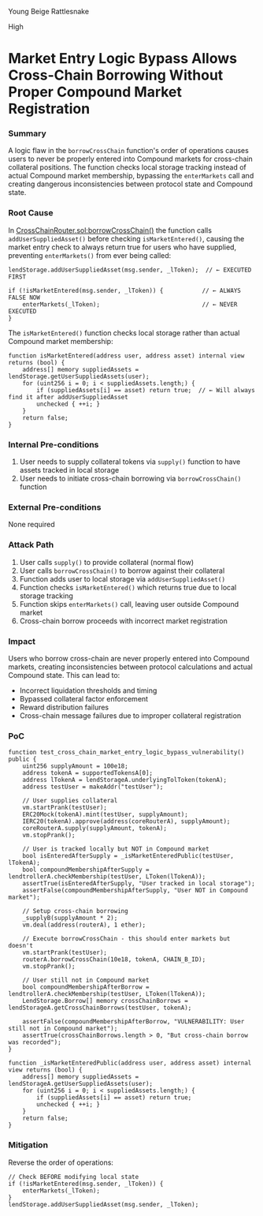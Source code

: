 Young Beige Rattlesnake

High

# Market Entry Logic Bypass Allows Cross-Chain Borrowing Without Proper Compound Market Registration

### Summary

A logic flaw in the `borrowCrossChain` function's order of operations causes users to never be properly entered into Compound markets for cross-chain collateral positions. The function checks local storage tracking instead of actual Compound market membership, bypassing the `enterMarkets` call and creating dangerous inconsistencies between protocol state and Compound state.

### Root Cause

In [CrossChainRouter.sol:borrowCrossChain()](https://github.com/sherlock-audit/2025-05-lend-audit-contest/blob/main/Lend-V2/src/LayerZero/CrossChainRouter.sol#L130) the function calls `addUserSuppliedAsset()` before checking `isMarketEntered()`, causing the market entry check to always return true for users who have supplied, preventing `enterMarkets()` from ever being called:

```solidity
lendStorage.addUserSuppliedAsset(msg.sender, _lToken);  // ← EXECUTED FIRST

if (!isMarketEntered(msg.sender, _lToken)) {           // ← ALWAYS FALSE NOW  
    enterMarkets(_lToken);                             // ← NEVER EXECUTED
}
```

The `isMarketEntered()` function checks local storage rather than actual Compound market membership:
```solidity
function isMarketEntered(address user, address asset) internal view returns (bool) {
    address[] memory suppliedAssets = lendStorage.getUserSuppliedAssets(user);
    for (uint256 i = 0; i < suppliedAssets.length;) {
        if (suppliedAssets[i] == asset) return true;  // ← Will always find it after addUserSuppliedAsset
        unchecked { ++i; }
    }
    return false;
}
```

### Internal Pre-conditions

1. User needs to supply collateral tokens via `supply()` function to have assets tracked in local storage
2. User needs to initiate cross-chain borrowing via `borrowCrossChain()` function

### External Pre-conditions

None required

### Attack Path

1. User calls `supply()` to provide collateral (normal flow)
2. User calls `borrowCrossChain()` to borrow against their collateral
3. Function adds user to local storage via `addUserSuppliedAsset()`
4. Function checks `isMarketEntered()` which returns true due to local storage tracking
5. Function skips `enterMarkets()` call, leaving user outside Compound market
6. Cross-chain borrow proceeds with incorrect market registration

### Impact

Users who borrow cross-chain are never properly entered into Compound markets, creating inconsistencies between protocol calculations and actual Compound state. This can lead to:

- Incorrect liquidation thresholds and timing
- Bypassed collateral factor enforcement
- Reward distribution failures
- Cross-chain message failures due to improper collateral registration

### PoC

```solidity
function test_cross_chain_market_entry_logic_bypass_vulnerability() public {
    uint256 supplyAmount = 100e18;
    address tokenA = supportedTokensA[0];
    address lTokenA = lendStorageA.underlyingTolToken(tokenA);
    address testUser = makeAddr("testUser");
    
    // User supplies collateral 
    vm.startPrank(testUser);
    ERC20Mock(tokenA).mint(testUser, supplyAmount);
    IERC20(tokenA).approve(address(coreRouterA), supplyAmount);
    coreRouterA.supply(supplyAmount, tokenA);
    vm.stopPrank();
    
    // User is tracked locally but NOT in Compound market
    bool isEnteredAfterSupply = _isMarketEnteredPublic(testUser, lTokenA);
    bool compoundMembershipAfterSupply = lendtrollerA.checkMembership(testUser, LToken(lTokenA));
    assertTrue(isEnteredAfterSupply, "User tracked in local storage");
    assertFalse(compoundMembershipAfterSupply, "User NOT in Compound market");
    
    // Setup cross-chain borrowing
    _supplyB(supplyAmount * 2);
    vm.deal(address(routerA), 1 ether);
    
    // Execute borrowCrossChain - this should enter markets but doesn't
    vm.startPrank(testUser);
    routerA.borrowCrossChain(10e18, tokenA, CHAIN_B_ID);
    vm.stopPrank();
    
    // User still not in Compound market
    bool compoundMembershipAfterBorrow = lendtrollerA.checkMembership(testUser, LToken(lTokenA));
    LendStorage.Borrow[] memory crossChainBorrows = lendStorageA.getCrossChainBorrows(testUser, tokenA);
    
    assertFalse(compoundMembershipAfterBorrow, "VULNERABILITY: User still not in Compound market");
    assertTrue(crossChainBorrows.length > 0, "But cross-chain borrow was recorded");
}

function _isMarketEnteredPublic(address user, address asset) internal view returns (bool) {
    address[] memory suppliedAssets = lendStorageA.getUserSuppliedAssets(user);
    for (uint256 i = 0; i < suppliedAssets.length;) {
        if (suppliedAssets[i] == asset) return true;
        unchecked { ++i; }
    }
    return false;
}
```

### Mitigation

Reverse the order of operations: 
```solidity
// Check BEFORE modifying local state  
if (!isMarketEntered(msg.sender, _lToken)) {
    enterMarkets(_lToken);
}
lendStorage.addUserSuppliedAsset(msg.sender, _lToken);
```